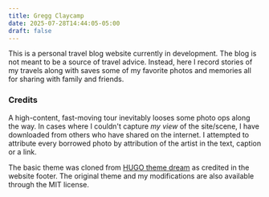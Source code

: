```yaml
---
title: Gregg Claycamp
date: 2025-07-28T14:44:05-05:00
draft: false
---
```


This is a personal travel blog website currently in development. The blog is not meant to be a source of travel advice. Instead, here I record stories of my travels along with saves some of my favorite photos and memories all for sharing with family and friends.

### Credits

A high-content, fast-moving tour inevitably looses some photo ops along the way. In cases where I couldn't capture _my view_ of the site/scene, I have downloaded from others who have shared on the internet. I  attempted to attribute every borrowed photo by attribution of the artist in the text, caption or a link.

The basic theme was cloned from [HUGO theme dream](https://github.com/g1eny0ung/hugo-theme-dream) as credited in the website footer. The original theme and my modifications are also available through the MIT license.

